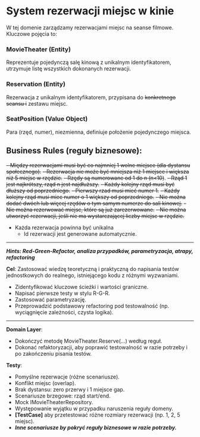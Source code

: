 ﻿# System rezerwacji miejsc w kinie

W tej domenie zarządzamy rezerwacjami miejsc na seanse filmowe. Kluczowe pojęcia to:

### MovieTheater (Entity)

Reprezentuje pojedynczą salę kinową z unikalnym identyfikatorem, utrzymuje listę wszystkich dokonanych rezerwacji.

### Reservation (Entity)

Rezerwacja z unikalnym identyfikatorem, przypisana do ~~konkretnego seansu i~~ zestawu miejsc.

### SeatPosition (Value Object)

Para (rzęd, numer), niezmienna, definiuje położenie pojedynczego miejsca.

## Business Rules (reguły biznesowe):

~~- Między rezerwacjami musi być co najmniej 1 wolne miejsce (dla dystansu społecznego).~~
~~- Rezerwacja nie może być mniejsza niż 1 miejsce i większa niż 5 miejsc w rzędzie.~~
~~- Rzędy są numerowane od 1 do n (n<10)~~.
~~- Rząd 1 jest najkrótszy, rząd n jest najdłuższy.~~
~~- Każdy kolejny rząd musi być dłuższy od poprzedniego.~~
~~- Pierwszy rzad musi mieć numer 1.~~
~~- Każdy kolejny rząd musi miec numer o 1 większy od poprzedniego.~~
~~- Nie można dodać dwóch lub więcej rzędów o tym samym numerze do sali kinowej.~~
~~- Nie można rezerwować miejsc, które są już zarezerwowane.~~
~~- Nie można utworzyć rezerwacji, jeśli nie ma wystarczającej liczby miejsc w rzędzie.~~

- Każda rezerwacja powinna być unikalna
    - Id rezerwacji jest generowane automatycznie.

---

**_Hints: Red-Green-Refactor, analiza przypadków, parametryzacja, atrapy, refactoring_**

**Cel**: Zastosować wiedzę teoretyczną i praktyczną do napisania testów jednostkowych do realnego, istniejącego kodu z
różnymi wyzwaniami.

- Zidentyfikować kluczowe ścieżki i wartości graniczne.
- Napisać pierwsze testy w stylu R-G-R.
- Zastosować parametryzację.
- Przeprowadzić podstawowy refactoring pod testowalność (np. wyciągnięcie zależności, czysta logika).

---
**Domain Layer**:

- Dokończyć metodę MovieTheater.Reserve(...) według reguł.
- Dokonać refaktoryzacji, aby poprawić testowalność w razie potrzeby i po zakończeniu pisania testów.

**Testy**:

- Pomyślne rezerwacje (różne scenariusze).
- Konflikt miejsc (overlap).
- Brak dystansu: zero przerwy i 1 miejsce gap.
- Scenariusze brzegowe: rząd start/end.
- Mock IMovieTheaterRepository.
- Występowanie wyjątku w przypadku naruszenia reguły domeny.
- **[TestCase]** aby przetestować różne rozmiary rezerwacji (np. 1, 2, 5 miejsc).
- **_Inne scenariusze by pokryć reguły biznesowe w razie potrzeby._**
